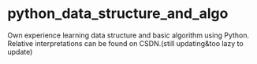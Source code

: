 # python_data_structure_and_algo
Own experience learning data structure and basic algorithm using Python.
Relative interpretations can be found on CSDN.(still updating&too lazy to update)
